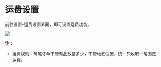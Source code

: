 # 运费设置

前往设置-运费设置界面，即可设置运费功能。

![](http://md.stringon.com/img/%7Bfilename%7D%7B.suffix%7D20200911114350.png)

**注：**

* 运费规则：每笔订单不管商品数量多少，不管地区位置，统一只收取一笔固定运费。

